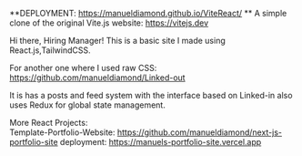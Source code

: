 **DEPLOYMENT: https://manueldiamond.github.io/ViteReact/ ** 
A simple clone of the original Vite.js website: https://vitejs.dev

Hi there, Hiring Manager!
This is a basic site I made using React.js,TailwindCSS.

For another one where I used raw CSS: https://github.com/manueldiamond/Linked-out 

It is has a posts and feed system with the interface based on Linked-in
also uses Redux for global state management.

More React Projects:  
 Template-Portfolio-Website: https://github.com/manueldiamond/next-js-portfolio-site
 deployment: https://manuels-portfolio-site.vercel.app
